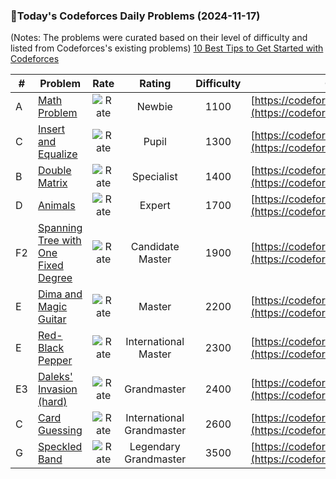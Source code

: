 ### 🌟Today's Codeforces Daily Problems (2024-11-17)
(Notes: The problems were curated based on their level of difficulty and listed from Codeforces's existing problems)
[10 Best Tips to Get Started with Codeforces](https://github.com/ika9810/Codeforces-Daily-Problems/blob/main/10%20Best%20Tips%20to%20Get%20Started%20with%20Codeforces.md)

| # | Problem | Rate| Rating | Difficulty | Contest |
|---| ----- | :--------: | :----------: | :----------: | ---------- |
|A|[Math Problem](https://codeforces.com/contest/1227/problem/A)|![Rate](https://img.shields.io/badge/Newbie-1100-lightgrey)|Newbie|1100|[https://codeforces.com/contest/1227](https://codeforces.com/contest/1227)|
|C|[Insert and Equalize](https://codeforces.com/contest/1902/problem/C)|![Rate](https://img.shields.io/badge/Pupil-1300-brightgreen)|Pupil|1300|[https://codeforces.com/contest/1902](https://codeforces.com/contest/1902)|
|B|[Double Matrix](https://codeforces.com/contest/1162/problem/B)|![Rate](https://img.shields.io/badge/Specialist-1400-9cf)|Specialist|1400|[https://codeforces.com/contest/1162](https://codeforces.com/contest/1162)|
|D|[Animals](https://codeforces.com/contest/35/problem/D)|![Rate](https://img.shields.io/badge/Expert-1700-blue)|Expert|1700|[https://codeforces.com/contest/35](https://codeforces.com/contest/35)|
|F2|[Spanning Tree with One Fixed Degree](https://codeforces.com/contest/1133/problem/F2)|![Rate](https://img.shields.io/badge/Candidate%20Master-1900-blueviolet)|Candidate Master|1900|[https://codeforces.com/contest/1133](https://codeforces.com/contest/1133)|
|E|[Dima and Magic Guitar](https://codeforces.com/contest/366/problem/E)|![Rate](https://img.shields.io/badge/Master-2200-orange)|Master|2200|[https://codeforces.com/contest/366](https://codeforces.com/contest/366)|
|E|[Red-Black Pepper](https://codeforces.com/contest/1728/problem/E)|![Rate](https://img.shields.io/badge/International%20Master-2300-orange)|International Master|2300|[https://codeforces.com/contest/1728](https://codeforces.com/contest/1728)|
|E3|[Daleks' Invasion (hard)](https://codeforces.com/contest/1184/problem/E3)|![Rate](https://img.shields.io/badge/Grandmaster-2400-red)|Grandmaster|2400|[https://codeforces.com/contest/1184](https://codeforces.com/contest/1184)|
|C|[Card Guessing](https://codeforces.com/contest/1765/problem/C)|![Rate](https://img.shields.io/badge/International%20Grandmaster-2600-red)|International Grandmaster|2600|[https://codeforces.com/contest/1765](https://codeforces.com/contest/1765)|
|G|[Speckled Band](https://codeforces.com/contest/1043/problem/G)|![Rate](https://img.shields.io/badge/Legendary%20Grandmaster-3500-red)|Legendary Grandmaster|3500|[https://codeforces.com/contest/1043](https://codeforces.com/contest/1043)|
